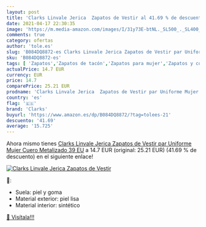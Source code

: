 ```yaml
---
layout: post
title: 'Clarks Linvale Jerica  Zapatos de Vestir al 41.69 % de descuento'
date: 2021-04-17 22:30:35
image: 'https://m.media-amazon.com/images/I/31y73E-btNL._SL500_._SL400_.jpg'
comments: true
category: ofertas
author: 'tole.es'
slug: 'B084DQ8872-es Clarks Linvale Jerica Zapatos de Vestir par Uniforme Mujer...'
sku: 'B084DQ8872-es'
tags: [ 'Zapatos','Zapatos de tacón','Zapatos para mujer','Zapatos y complementos','clarks','zapatos', ]
actualPrice: 14.7 EUR
currency: EUR
price: 14.7
comparePrice: 25.21 EUR
prodname: 'Clarks Linvale Jerica  Zapatos de Vestir par Uniforme Mujer  Cuero Metalizado  39 EU'
country: 'es'
flag: '🇪🇸'
brand: 'Clarks'
buyurl: 'https://www.amazon.es/dp/B084DQ8872/?tag=tolees-21'
descuento: '41.69'
average: '15.725'
---
```


Ahora mismo tienes [Clarks Linvale Jerica  Zapatos de Vestir par Uniforme Mujer  Cuero Metalizado  39 EU](https://www.amazon.es/dp/B084DQ8872/?tag=tolees-21) a 14.7 EUR (original: 25.21 EUR) (41.69 %  de descuento) en el siguiente enlace!

[![Clarks Linvale Jerica  Zapatos de Vestir](https://m.media-amazon.com/images/I/31y73E-btNL._SL500_._SL400_.jpg)](https://www.amazon.es/dp/B084DQ8872/?tag=tolees-21)

🔎:

- Suela: piel y goma
- Material exterior: piel lisa
- Material interior: sintético

[🛒 Visítala!!!](https://www.amazon.es/dp/B084DQ8872/?tag=tolees-21)

